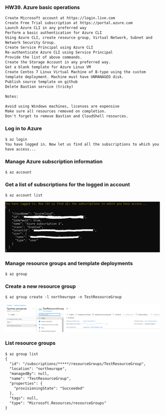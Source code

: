 ### HW39. Azure basic operations
``` 
Create Microsoft account at https://login.live.com
Create Free Trial subscription at https://portal.azure.com
Launch Azure CLI in any preferred way
Perform a basic authentication for Azure CLI
Using Azure CLI, create resource group, Virtual Network, Subnet and Network Security Group.
Create Service Principal using Azure CLI
Re-authenticate Azure CLI using Service Principal
Provide the list of above commands.
Create the Storage Account in any preferred way.
Get a blank template for Azure Linux VM
Create Centos 7 Linux Virtual Machine of B-type using the custom template deployment. Machine must have UNMANAGED disk.
Publish source template on github
Delete Bastion service (tricky)

Notes:

Avoid using Windows machines, licenses are expensive
Make sure all resources removed on completion.
Don't forget to remove Bastion and CloudShell resources.
```
### Log in to Azure
``` 
$ az login
You have logged in. Now let us find all the subscriptions to which you have access...
```
###  Manage Azure subscription information
``` 
$ az account
```
### Get a list of subscriptions for the logged in account
``` 
$ az account list
```
![screen shot web page](https://github.com/v-kostyukov/ithillel-tasks/blob/master/HW39/img/screen1.png)
### Manage resource groups and template deployments
``` 
$ az group
```
### Create a new resource group
``` 
$ az group create -l northeurope -n TestResourceGroup
```
![screen shot web page](https://github.com/v-kostyukov/ithillel-tasks/blob/master/HW39/img/screen2.png)
### List resource groups
```
$ az group list
{
  "id": "/subscriptions/*****/resourceGroups/TestResourceGroup",
  "location": "northeurope",
  "managedBy": null,
  "name": "TestResourceGroup",
  "properties": {
    "provisioningState": "Succeeded"
  },
  "tags": null,
  "type": "Microsoft.Resources/resourceGroups"
}
```
